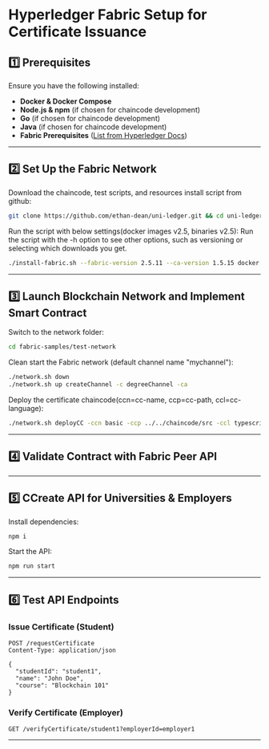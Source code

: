 # **Hyperledger Fabric Setup for Certificate Issuance**

## **1️⃣ Prerequisites**
Ensure you have the following installed:  
- **Docker & Docker Compose**  
- **Node.js & npm** (if chosen for chaincode development)  
- **Go** (if chosen for chaincode development)  
- **Java** (if chosen for chaincode development)
- **Fabric Prerequisites** ([List from Hyperledger Docs](https://hyperledger-fabric.readthedocs.io/en/latest/prereqs.html))  

---

## **2️⃣ Set Up the Fabric Network**

Download the chaincode, test scripts, and resources install script from github:
```bash
git clone https://github.com/ethan-dean/uni-ledger.git && cd uni-ledger && chmod +x install-fabric.sh
```

Run the script with below settings(docker images v2.5, binaries v2.5):
Run the script with the -h option to see other options, such as versioning or selecting which downloads you get.
```bash
./install-fabric.sh --fabric-version 2.5.11 --ca-version 1.5.15 docker binary 
```

---

## **3️⃣  Launch Blockchain Network and Implement Smart Contract**
Switch to the network folder:
```bash
cd fabric-samples/test-network
```

Clean start the Fabric network (default channel name "mychannel"):
```bash
./network.sh down
./network.sh up createChannel -c degreeChannel -ca
```

Deploy the certificate chaincode(ccn=cc-name, ccp=cc-path, ccl=cc-language):
```bash
./network.sh deployCC -ccn basic -ccp ../../chaincode/src -ccl typescript
```

---

## **4️⃣  Validate Contract with Fabric Peer API**

---

## **5️⃣ CCreate API for Universities & Employers**

Install dependencies:
```bash
npm i
```

Start the API:
```bash
npm run start
```

---

## **6️⃣ Test API Endpoints**
### **Issue Certificate (Student)**
```http
POST /requestCertificate
Content-Type: application/json

{
  "studentId": "student1",
  "name": "John Doe",
  "course": "Blockchain 101"
}
```

### **Verify Certificate (Employer)**
```http
GET /verifyCertificate/student1?employerId=employer1
```

---
